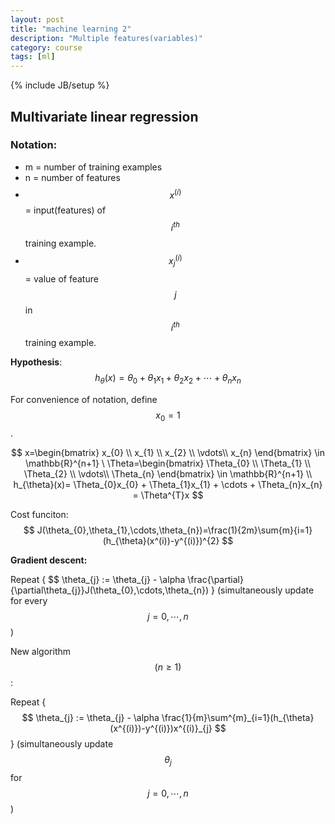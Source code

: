 ```yaml
---
layout: post
title: "machine learning 2"
description: "Multiple features(variables)"
category: course 
tags: [ml]
---
```

{% include JB/setup %}
## Multivariate linear regression

### Notation:

* m = number of training examples
* n = number of features
* $$ x^{(i)} $$ = input(features) of $$ i^{th} $$ training example.
* $$ x_{j}^{(i)} $$ = value of feature $$ j $$ in $$ i^{th} $$ training example.

**Hypothesis**: $$ h_{\theta}(x)=\theta_{0} + \theta_{1}x_{1} + \theta_{2}x_{2} + \cdots  + \theta_{n}x_{n} $$

For convenience of notation, define $$ x_{0}=1 $$.

$$ x=\begin{bmatrix}
x_{0} \\ 
x_{1} \\ 
x_{2} \\ 
\vdots\\ 
x_{n}
\end{bmatrix} \in \mathbb{R}^{n+1}
\ 
\Theta=\begin{bmatrix}
\Theta_{0} \\ 
\Theta_{1} \\ 
\Theta_{2} \\ 
\vdots\\ 
\Theta_{n}
\end{bmatrix} \in \mathbb{R}^{n+1} 
\\
h_{\theta}(x)= \Theta_{0}x_{0} + \Theta_{1}x_{1} + \cdots + \Theta_{n}x_{n}
             = \Theta^{T}x
$$ 

Cost funciton: $$ J(\theta_{0},\theta_{1},\cdots,\theta_{n})=\frac(1){2m}\sum{m}{i=1}(h_{\theta}(x^(i))-y^{(i)})^{2} $$

**Gradient descent:**

Repeat {
$$ \theta_{j} := \theta_{j} - \alpha \frac{\partial}{\partial\theta_{j}}J(\theta_{0},\cdots,\theta_{n})
} (simultaneously update for every $$ j=0, \cdots, n $$)

New algorithm $$ (n \geq 1) $$ :

Repeat {
$$ \theta_{j} := \theta_{j} - \alpha \frac{1}{m}\sum^{m}_{i=1}(h_{\theta}(x^{(i)})-y^{(i)})x^{(i)}_{j} $$
} (simultaneously update $$ \theta_{j} $$ for $$ j=0, \cdots, n $$)
